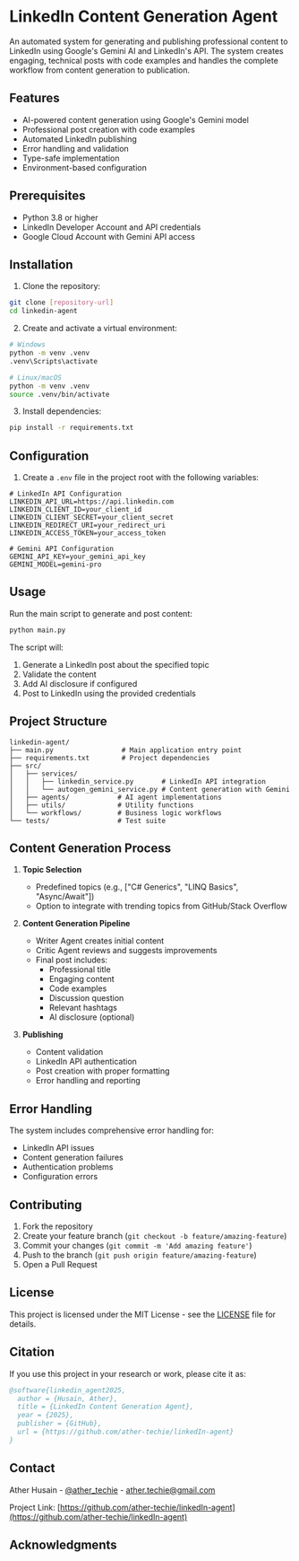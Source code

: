 # LinkedIn Content Generation Agent

An automated system for generating and publishing professional content to LinkedIn using Google's Gemini AI and LinkedIn's API. The system creates engaging, technical posts with code examples and handles the complete workflow from content generation to publication.

## Features

- AI-powered content generation using Google's Gemini model
- Professional post creation with code examples
- Automated LinkedIn publishing
- Error handling and validation
- Type-safe implementation
- Environment-based configuration

## Prerequisites

- Python 3.8 or higher
- LinkedIn Developer Account and API credentials
- Google Cloud Account with Gemini API access

## Installation

1. Clone the repository:
```bash
git clone [repository-url]
cd linkedin-agent
```

2. Create and activate a virtual environment:
```bash
# Windows
python -m venv .venv
.venv\Scripts\activate

# Linux/macOS
python -m venv .venv
source .venv/bin/activate
```

3. Install dependencies:
```bash
pip install -r requirements.txt
```

## Configuration

1. Create a `.env` file in the project root with the following variables:

```env
# LinkedIn API Configuration
LINKEDIN_API_URL=https://api.linkedin.com
LINKEDIN_CLIENT_ID=your_client_id
LINKEDIN_CLIENT_SECRET=your_client_secret
LINKEDIN_REDIRECT_URI=your_redirect_uri
LINKEDIN_ACCESS_TOKEN=your_access_token

# Gemini API Configuration
GEMINI_API_KEY=your_gemini_api_key
GEMINI_MODEL=gemini-pro
```

## Usage

Run the main script to generate and post content:

```bash
python main.py
```

The script will:
1. Generate a LinkedIn post about the specified topic
2. Validate the content
3. Add AI disclosure if configured
4. Post to LinkedIn using the provided credentials

## Project Structure

```
linkedin-agent/
├── main.py                 # Main application entry point
├── requirements.txt        # Project dependencies
├── src/
│   ├── services/
│   │   ├── linkedin_service.py       # LinkedIn API integration
│   │   └── autogen_gemini_service.py # Content generation with Gemini
│   ├── agents/            # AI agent implementations
│   ├── utils/             # Utility functions
│   └── workflows/         # Business logic workflows
└── tests/                 # Test suite
```

## Content Generation Process

1. **Topic Selection**
   - Predefined topics (e.g., ["C# Generics", "LINQ Basics", "Async/Await"])
   - Option to integrate with trending topics from GitHub/Stack Overflow

2. **Content Generation Pipeline**
   - Writer Agent creates initial content
   - Critic Agent reviews and suggests improvements
   - Final post includes:
     - Professional title
     - Engaging content
     - Code examples
     - Discussion question
     - Relevant hashtags
     - AI disclosure (optional)

3. **Publishing**
   - Content validation
   - LinkedIn API authentication
   - Post creation with proper formatting
   - Error handling and reporting

## Error Handling

The system includes comprehensive error handling for:
- LinkedIn API issues
- Content generation failures
- Authentication problems
- Configuration errors

## Contributing

1. Fork the repository
2. Create your feature branch (`git checkout -b feature/amazing-feature`)
3. Commit your changes (`git commit -m 'Add amazing feature'`)
4. Push to the branch (`git push origin feature/amazing-feature`)
5. Open a Pull Request

## License

This project is licensed under the MIT License - see the [LICENSE](LICENSE) file for details.

## Citation

If you use this project in your research or work, please cite it as:

```bibtex
@software{linkedin_agent2025,
  author = {Husain, Ather},
  title = {LinkedIn Content Generation Agent},
  year = {2025},
  publisher = {GitHub},
  url = {https://github.com/ather-techie/linkedIn-agent}
}
```

## Contact

Ather Husain - [@ather_techie](https://twitter.com/ather_techie) - ather.techie@gmail.com

Project Link: [https://github.com/ather-techie/linkedIn-agent](https://github.com/ather-techie/linkedIn-agent)

## Acknowledgments

